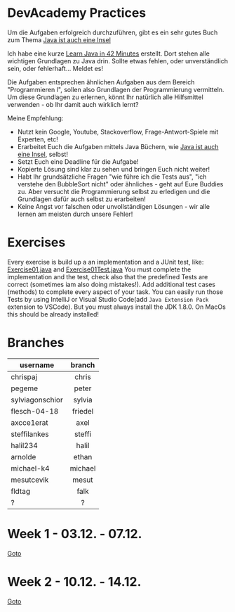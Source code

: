 # DevAcademy Practices
Um die Aufgaben erfolgreich durchzuführen, gibt es ein sehr gutes Buch zum Thema [Java ist auch eine Insel](http://openbook.rheinwerk-verlag.de/javainsel/)

Ich habe eine kurze [Learn Java in 42 Minutes](https://github.com/axelmotyka/adventcalendar/blob/master/LearnJavain42minutes.pdf) erstellt. Dort stehen alle wichtigen Grundlagen zu Java drin. Sollte etwas fehlen, oder unverständlich sein, oder fehlerhaft... Meldet es!

Die Aufgaben entsprechen ähnlichen Aufgaben aus dem Bereich "Programmieren I", sollen also Grundlagen der Programmierung vermitteln.
Um diese Grundlagen zu erlernen, könnt Ihr natürlich alle Hilfsmittel verwenden - ob Ihr damit auch wirklich lernt?

Meine Empfehlung:
* Nutzt kein Google, Youtube, Stackoverflow, Frage-Antwort-Spiele mit Experten, etc!
* Erarbeitet Euch die Aufgaben mittels Java Büchern, wie [Java ist auch eine Insel](http://openbook.rheinwerk-verlag.de/javainsel/), selbst!
* Setzt Euch eine Deadline für die Aufgabe!
* Kopierte Lösung sind klar zu sehen und bringen Euch nicht weiter!
* Habt Ihr grundsätzliche Fragen "wie führe ich die Tests aus", "ich verstehe den BubbleSort nicht" oder ähnliches - geht auf Eure Buddies zu. Aber versucht die Programmierung selbst zu erledigen und die Grundlagen dafür auch selbst zu erarbeiten!
* Keine Angst vor falschen oder unvollständigen Lösungen - wir alle lernen am meisten durch unsere Fehler!

# Exercises
Every exercise is build up a an implementation and a JUnit test, like:
[Exercise01.java](./src/main/java/week01/exercise01/Exercise01.java) and [Exercise01Test.java](./src/test/java/week01/exercise01/Exercise01Test.java)
You must complete the implementation and the test, check also that the predefined Tests are correct (sometimes iam also doing mistakes!).
Add additional test cases (methods) to complete every aspect of your task.
You can easily run those Tests by using IntelliJ or Visual Studio Code(add `Java Extension Pack` extension to VSCode). But you must always install the JDK 1.8.0. On MacOs this should be already installed!

# Branches
| username      |branch         |
| ------------- |:-------------:|
| chrispaj | chris|
| pegeme| peter |
| sylviagonschior | sylvia |
| flesch-04-18 | friedel |
| axcce1erat | axel |
| steffilankes| steffi |
| halil234 | halil |
| arnolde | ethan |
| michael-k4 | michael |
| mesutcevik | mesut |
| fldtag | falk |
| ? | ? |


# Week 1 - 03.12. - 07.12.
[Goto](./src/main/java/week01)

# Week 2 - 10.12. - 14.12.
[Goto](./src/main/java/week02)